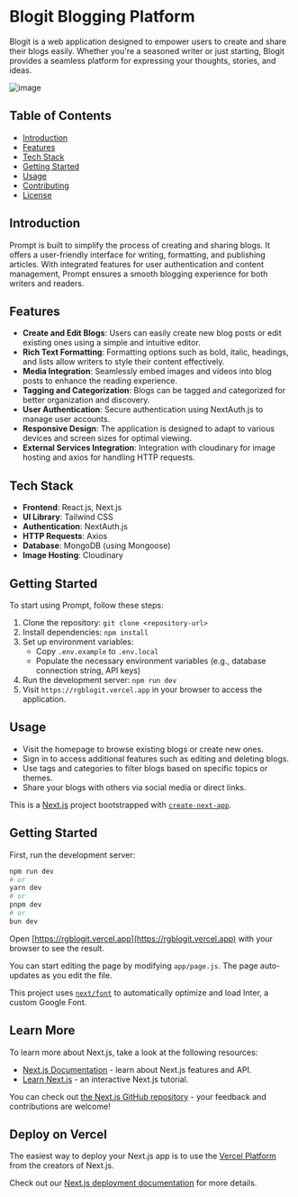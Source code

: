 # Blogit Blogging Platform

Blogit is a web application designed to empower users to create and share their blogs easily. Whether you're a seasoned writer or just starting, Blogit provides a seamless platform for expressing your thoughts, stories, and ideas.

![image](https://github.com/user-attachments/assets/0c329cc0-0b40-4c64-af56-d9fbe83620b2)


## Table of Contents

- [Introduction](#introduction)
- [Features](#features)
- [Tech Stack](#tech-stack)
- [Getting Started](#getting-started)
- [Usage](#usage)
- [Contributing](#contributing)
- [License](#license)

## Introduction

Prompt is built to simplify the process of creating and sharing blogs. It offers a user-friendly interface for writing, formatting, and publishing articles. With integrated features for user authentication and content management, Prompt ensures a smooth blogging experience for both writers and readers.

## Features

- **Create and Edit Blogs**: Users can easily create new blog posts or edit existing ones using a simple and intuitive editor.
- **Rich Text Formatting**: Formatting options such as bold, italic, headings, and lists allow writers to style their content effectively.
- **Media Integration**: Seamlessly embed images and videos into blog posts to enhance the reading experience.
- **Tagging and Categorization**: Blogs can be tagged and categorized for better organization and discovery.
- **User Authentication**: Secure authentication using NextAuth.js to manage user accounts.
- **Responsive Design**: The application is designed to adapt to various devices and screen sizes for optimal viewing.
- **External Services Integration**: Integration with cloudinary for image hosting and axios for handling HTTP requests.

## Tech Stack

- **Frontend**: React.js, Next.js
- **UI Library**: Tailwind CSS
- **Authentication**: NextAuth.js
- **HTTP Requests**: Axios
- **Database**: MongoDB (using Mongoose)
- **Image Hosting**: Cloudinary

## Getting Started

To start using Prompt, follow these steps:

1. Clone the repository: `git clone <repository-url>`
2. Install dependencies: `npm install`
3. Set up environment variables:
   - Copy `.env.example` to `.env.local`
   - Populate the necessary environment variables (e.g., database connection string, API keys)
4. Run the development server: `npm run dev`
5. Visit `https://rgblogit.vercel.app` in your browser to access the application.

## Usage

- Visit the homepage to browse existing blogs or create new ones.
- Sign in to access additional features such as editing and deleting blogs.
- Use tags and categories to filter blogs based on specific topics or themes.
- Share your blogs with others via social media or direct links.


This is a [Next.js](https://nextjs.org/) project bootstrapped with [`create-next-app`](https://github.com/vercel/next.js/tree/canary/packages/create-next-app).

## Getting Started

First, run the development server:

```bash
npm run dev
# or
yarn dev
# or
pnpm dev
# or
bun dev
```

Open [https://rgblogit.vercel.app](https://rgblogit.vercel.app) with your browser to see the result.

You can start editing the page by modifying `app/page.js`. The page auto-updates as you edit the file.

This project uses [`next/font`](https://nextjs.org/docs/basic-features/font-optimization) to automatically optimize and load Inter, a custom Google Font.

## Learn More

To learn more about Next.js, take a look at the following resources:

- [Next.js Documentation](https://nextjs.org/docs) - learn about Next.js features and API.
- [Learn Next.js](https://nextjs.org/learn) - an interactive Next.js tutorial.

You can check out [the Next.js GitHub repository](https://github.com/vercel/next.js/) - your feedback and contributions are welcome!

## Deploy on Vercel

The easiest way to deploy your Next.js app is to use the [Vercel Platform](https://vercel.com/new?utm_medium=default-template&filter=next.js&utm_source=create-next-app&utm_campaign=create-next-app-readme) from the creators of Next.js.

Check out our [Next.js deployment documentation](https://nextjs.org/docs/deployment) for more details.
